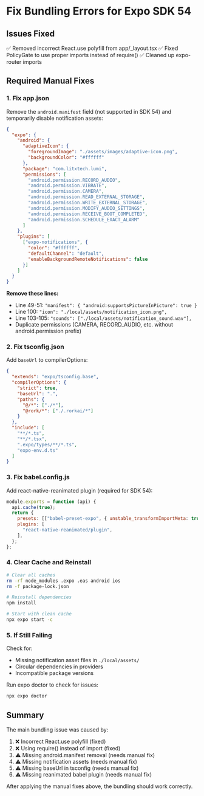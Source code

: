 # Fix Bundling Errors for Expo SDK 54

## Issues Fixed
✅ Removed incorrect React.use polyfill from app/_layout.tsx
✅ Fixed PolicyGate to use proper imports instead of require()
✅ Cleaned up expo-router imports

## Required Manual Fixes

### 1. Fix app.json

Remove the `android.manifest` field (not supported in SDK 54) and temporarily disable notification assets:

```json
{
  "expo": {
    "android": {
      "adaptiveIcon": {
        "foregroundImage": "./assets/images/adaptive-icon.png",
        "backgroundColor": "#ffffff"
      },
      "package": "com.litxtech.lumi",
      "permissions": [
        "android.permission.RECORD_AUDIO",
        "android.permission.VIBRATE",
        "android.permission.CAMERA",
        "android.permission.READ_EXTERNAL_STORAGE",
        "android.permission.WRITE_EXTERNAL_STORAGE",
        "android.permission.MODIFY_AUDIO_SETTINGS",
        "android.permission.RECEIVE_BOOT_COMPLETED",
        "android.permission.SCHEDULE_EXACT_ALARM"
      ]
    },
    "plugins": [
      ["expo-notifications", {
        "color": "#ffffff",
        "defaultChannel": "default",
        "enableBackgroundRemoteNotifications": false
      }]
    ]
  }
}
```

**Remove these lines:**
- Line 49-51: `"manifest": { "android:supportsPictureInPicture": true }`
- Line 100: `"icon": "./local/assets/notification_icon.png",`
- Line 103-105: `"sounds": ["./local/assets/notification_sound.wav"],`
- Duplicate permissions (CAMERA, RECORD_AUDIO, etc. without android.permission prefix)

### 2. Fix tsconfig.json

Add `baseUrl` to compilerOptions:

```json
{
  "extends": "expo/tsconfig.base",
  "compilerOptions": {
    "strict": true,
    "baseUrl": ".",
    "paths": {
      "@/*": ["./*"],
      "@rork/*": ["./.rorkai/*"]
    }
  },
  "include": [
    "**/*.ts",
    "**/*.tsx",
    ".expo/types/**/*.ts",
    "expo-env.d.ts"
  ]
}
```

### 3. Fix babel.config.js

Add react-native-reanimated plugin (required for SDK 54):

```js
module.exports = function (api) {
  api.cache(true);
  return {
    presets: [["babel-preset-expo", { unstable_transformImportMeta: true }]],
    plugins: [
      "react-native-reanimated/plugin",
    ],
  };
};
```

### 4. Clear Cache and Reinstall

```bash
# Clear all caches
rm -rf node_modules .expo .eas android ios
rm -f package-lock.json

# Reinstall dependencies
npm install

# Start with clean cache
npx expo start -c
```

### 5. If Still Failing

Check for:
- Missing notification asset files in `./local/assets/`
- Circular dependencies in providers
- Incompatible package versions

Run expo doctor to check for issues:
```bash
npx expo doctor
```

## Summary

The main bundling issue was caused by:
1. ❌ Incorrect React.use polyfill (fixed)
2. ❌ Using require() instead of import (fixed)
3. ⚠️ Missing android.manifest removal (needs manual fix)
4. ⚠️ Missing notification assets (needs manual fix)
5. ⚠️ Missing baseUrl in tsconfig (needs manual fix)
6. ⚠️ Missing reanimated babel plugin (needs manual fix)

After applying the manual fixes above, the bundling should work correctly.
